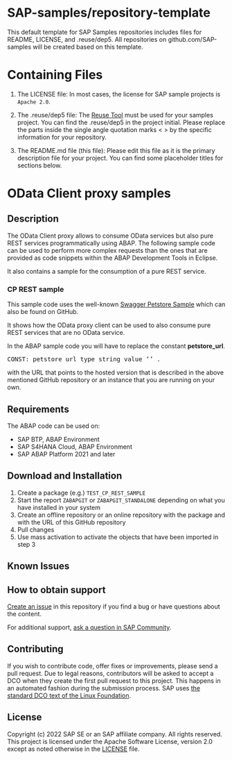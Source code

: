# SAP-samples/repository-template
This default template for SAP Samples repositories includes files for README, LICENSE, and .reuse/dep5. All repositories on github.com/SAP-samples will be created based on this template.

# Containing Files

1. The LICENSE file:
In most cases, the license for SAP sample projects is `Apache 2.0`.

2. The .reuse/dep5 file: 
The [Reuse Tool](https://reuse.software/) must be used for your samples project. You can find the .reuse/dep5 in the project initial. Please replace the parts inside the single angle quotation marks < > by the specific information for your repository.

3. The README.md file (this file):
Please edit this file as it is the primary description file for your project. You can find some placeholder titles for sections below.

# OData Client proxy samples
<!-- Please include descriptive title -->

<!--- Register repository https://api.reuse.software/register, then add REUSE badge:
[![REUSE status](https://api.reuse.software/badge/github.com/SAP-samples/REPO-NAME)](https://api.reuse.software/info/github.com/SAP-samples/REPO-NAME)
-->

## Description

The OData Client proxy allows to consume OData services but also pure REST services programmatically using ABAP. The following sample code can be used to perform more complex requests than the ones that are provided as code snippets within the ABAP Development Tools in Eclipse. 

It also contains a sample for the consumption of a pure REST service.  

### CP REST sample

This sample code uses the well-known [Swagger Petstore Sample](https://github.com/swagger-api/swagger-petstore) which can also be found on GitHub.

It shows how the OData proxy client can be used to also consume pure REST services that are no OData service.  

In the ABAP sample code you will have to replace the constant **petstore_url**.  
<pre>CONST: petstore_url type string value ‘<Swagger Petstore Sample URL>’ .</pre>
with the URL that points to the hosted version that is described in the above mentioned GitHub repository or an instance that you are running on your own.

## Requirements  

The ABAP code can be used on:
- SAP BTP, ABAP Environment
- SAP S4HANA Cloud, ABAP Environment
- SAP ABAP Platform 2021 and later

## Download and Installation

1. Create a package (e.g.) `TEST_CP_REST_SAMPLE`      
2. Start the report `ZABAPGIT` or `ZABAPGIT_STANDALONE` depending on what you have installed in your system  
3. Create an offline repository or an online repository with the package and with the URL of this GitHub repository  
4. Pull changes  
5. Use mass activation to activate the objects that have been imported in step 3   

## Known Issues
<!-- You may simply state "No known issues. -->

## How to obtain support
[Create an issue](https://github.com/SAP-samples/<repository-name>/issues) in this repository if you find a bug or have questions about the content.
 
For additional support, [ask a question in SAP Community](https://answers.sap.com/questions/ask.html).

## Contributing
If you wish to contribute code, offer fixes or improvements, please send a pull request. Due to legal reasons, contributors will be asked to accept a DCO when they create the first pull request to this project. This happens in an automated fashion during the submission process. SAP uses [the standard DCO text of the Linux Foundation](https://developercertificate.org/).

## License
Copyright (c) 2022 SAP SE or an SAP affiliate company. All rights reserved. This project is licensed under the Apache Software License, version 2.0 except as noted otherwise in the [LICENSE](LICENSE) file.
